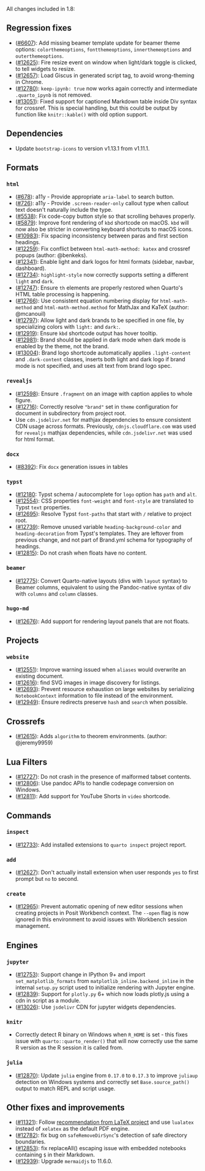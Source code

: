 All changes included in 1.8:

## Regression fixes

- ([#6607](https://github.com/quarto-dev/quarto-cli/issues/6607)): Add missing beamer template update for beamer theme options: `colorthemeoptions`, `fontthemeoptions`, `innerthemeoptions` and `outerthemeoptions`.
- ([#12625](https://github.com/quarto-dev/quarto-cli/pull/12625)): Fire resize event on window when light/dark toggle is clicked, to tell widgets to resize.
- ([#12657](https://github.com/quarto-dev/quarto-cli/pull/12657)): Load Giscus in generated script tag, to avoid wrong-theming in Chrome.
- ([#12780](https://github.com/quarto-dev/quarto-cli/issues/12780)): `keep-ipynb: true` now works again correctly and intermediate `.quarto_ipynb` is not removed.
- ([#13051](https://github.com/quarto-dev/quarto-cli/issues/13051)): Fixed support for captioned Markdown table inside Div syntax for crossref. This is special handling, but this could be output by function like `knitr::kable()` with old option support.

## Dependencies

- Update `bootstrap-icons` to version v1.13.1 from v1.11.1.

## Formats

### `html`

- ([#678](https://github.com/quarto-dev/quarto-cli/issues/678)): a11y - Provide appropriate `aria-label` to search button.
- ([#726](https://github.com/quarto-dev/quarto-cli/issues/726)): a11y - Provide `.screen-reader-only` callout type when callout text doesn't naturally include the type.
- ([#5538](https://github.com/quarto-dev/quarto-cli/issues/5538)): Fix code-copy button style so that scrolling behaves properly.
- ([#5879](https://github.com/quarto-dev/quarto-cli/issues/5879)): Improve font rendering of `kbd` shortcode on macOS. `kbd` will now also be stricter in converting keyboard shortcuts to macOS icons.
- ([#10983](https://github.com/quarto-dev/quarto-cli/issues/10983)): Fix spacing inconsistency between paras and first section headings.
- ([#12259](https://github.com/quarto-dev/quarto-cli/issues/12259)): Fix conflict between `html-math-method: katex` and crossref popups (author: @benkeks).
- ([#12341](https://github.com/quarto-dev/quarto-cli/issues/12341)): Enable light and dark logos for html formats (sidebar, navbar, dashboard).
- ([#12734](https://github.com/quarto-dev/quarto-cli/issues/12734)): `highlight-style` now correctly supports setting a different `light` and `dark`.
- ([#12747](https://github.com/quarto-dev/quarto-cli/issues/12747)): Ensure `th` elements are properly restored when Quarto's HTML table processing is happening.
- ([#12766](https://github.com/quarto-dev/quarto-cli/issues/12766)): Use consistent equation numbering display for `html-math-method` and `html-math-method.method` for MathJax and KaTeX (author: @mcanouil)
- ([#12797](https://github.com/quarto-dev/quarto-cli/issues/12797)): Allow light and dark brands to be specified in one file, by specializing colors with `light:` and `dark:`.
- ([#12919](https://github.com/quarto-dev/quarto-cli/issues/12919)): Ensure `kbd` shortcode output has hover tooltip.
- ([#12981](https://github.com/quarto-dev/quarto-cli/issues/12981)): Brand should be applied in dark mode when dark mode is enabled by the theme, not the brand.
- ([#13004](https://github.com/quarto-dev/quarto-cli/issues/13004)): Brand logo shortcode automatically applies `.light-content` and `.dark-content` classes, inserts both light and dark logo if brand mode is not specified, and uses alt text from brand logo spec.

### `revealjs`

- ([#12598](https://github.com/quarto-dev/quarto-cli/pull/12598)): Ensure `.fragment` on an image with caption applies to whole figure.
- ([#12716](https://github.com/quarto-dev/quarto-cli/issues/12716)): Correctly resolve `"brand"` set in `theme` configuration for document in subdirectory from project root.
- Use `cdn.jsdelivr.net` for mathjax dependencies to ensure consistent CDN usage across formats. Previously, `cdnjs.cloudflare.com` was used for `revealjs` mathjax dependencies, while `cdn.jsdelivr.net` was used for html format.

### `docx`

- ([#8392](https://github.com/quarto-dev/quarto-cli/issues/8392)): Fix `docx` generation issues in tables

### `typst`

- ([#12180](https://github.com/quarto-dev/quarto-cli/issues/12180): Typst schema / autocomplete for `logo` option has `path` and `alt`.
- ([#12554](https://github.com/quarto-dev/quarto-cli/pull/12554)): CSS properties `font-weight` and `font-style` are translated to Typst `text` properties.
- ([#12695](https://github.com/quarto-dev/quarto-cli/issues/12695)): Resolve Typst `font-paths` that start with `/` relative to project root.
- ([#12739](https://github.com/quarto-dev/quarto-cli/pull/12739)): Remove unused variable `heading-background-color` and `heading-decoration` from Typst's templates. They are leftover from previous change, and not part of Brand.yml schema for typography of headings.
- ([#12815](https://github.com/quarto-dev/quarto-cli/issues/12815)): Do not crash when floats have no content.

### `beamer`

- ([#12775](https://github.com/quarto-dev/quarto-cli/issues/12775)): Convert Quarto-native layouts (divs with `layout` syntax) to Beamer columns, equivalent to using the Pandoc-native syntax of div with `columns` and `column` classes.

### `hugo-md`

- ([#12676](https://github.com/quarto-dev/quarto-cli/issues/12676)): Add support for rendering layout panels that are not floats.

## Projects

### `website`

- ([#12551](https://github.com/quarto-dev/quarto-cli/pull/12551)): Improve warning issued when `aliases` would overwrite an existing document.
- ([#12616](https://github.com/quarto-dev/quarto-cli/issues/12616)): find SVG images in image discovery for listings.
- ([#12693](https://github.com/quarto-dev/quarto-cli/issues/12693)): Prevent resource exhaustion on large websites by serializing `NotebookContext` information to file instead of the environment.
- ([#12949](https://github.com/quarto-dev/quarto-cli/issues/12949)): Ensure redirects preserve `hash` and `search` when possible.

## Crossrefs

- ([#12615](https://github.com/quarto-dev/quarto-cli/pull/12615)): Adds `algorithm` to theorem environments. (author: @jeremy9959)

## Lua Filters

- ([#12727](https://github.com/quarto-dev/quarto-cli/issues/12727)): Do not crash in the presence of malformed tabset contents.
- ([#12806](https://github.com/quarto-dev/quarto-cli/pull/12806)): Use pandoc APIs to handle codepage conversion on Windows.
- ([#12811](https://github.com/quarto-dev/quarto-cli/pull/12811)): Add support for YouTube Shorts in `video` shortcode.

## Commands

### `inspect`

- ([#12733](https://github.com/quarto-dev/quarto-cli/issues/12733)): Add installed extensions to `quarto inspect` project report.

### `add`

- ([#12627](https://github.com/quarto-dev/quarto-cli/issues/12627)): Don't actually install extension when user responds `yes` to first prompt but `no` to second.

### `create`

- ([#12965](https://github.com/quarto-dev/quarto-cli/issues/12965)): Prevent automatic opening of new editor sessions when creating projects in Posit Workbench context. The `--open` flag is now ignored in this environment to avoid issues with Workbench session management.

## Engines

### `jupyter`

- ([#12753](https://github.com/quarto-dev/quarto-cli/issues/12753)): Support change in IPython 9+ and import `set_matplotlib_formats` from `matplotlib_inline.backend_inline` in the internal `setup.py` script used to initialize rendering with Jupyter engine.
- ([#12839](https://github.com/quarto-dev/quarto-cli/issues/12839)): Support for `plotly.py` 6+ which now loads plotly.js using a cdn in script as a module.
- ([#13026](https://github.com/quarto-dev/quarto-cli/pulls/13026)): Use `jsdelivr` CDN for jupyter widgets dependencies.

### `knitr`

- Correctly detect R binary on Windows when `R_HOME` is set - this fixes issue with `quarto::quarto_render()` that will now correctly use the same R version as the R session it is called from.

### `julia`

- ([#12870](https://github.com/quarto-dev/quarto-cli/pull/12870)): Update `julia` engine from `0.17.0` to `0.17.3` to improve `juliaup` detection on Windows systems and correctly set `Base.source_path()` output to match REPL and script usage.

## Other fixes and improvements

- ([#11321](https://github.com/quarto-dev/quarto-cli/issues/11321)): Follow [recommendation from LaTeX project](https://latex-project.org/news/latex2e-news/ltnews40.pdf) and use `lualatex` instead of `xelatex` as the default PDF engine.
- ([#12782](https://github.com/quarto-dev/quarto-cli/pull/12782)): fix bug on `safeRemoveDirSync`'s detection of safe directory boundaries.
- ([#12853](https://github.com/quarto-dev/quarto-cli/issues/12853)): fix replaceAll() escaping issue with embedded notebooks containing `$` in their Markdown.
- ([#12939](https://github.com/quarto-dev/quarto-cli/pull/12939)): Upgrade `mermaidjs` to 11.6.0.
